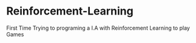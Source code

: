 # Reinforcement-Learning
First Time Trying to programing a I.A with Reinforcement Learning to play Games 
